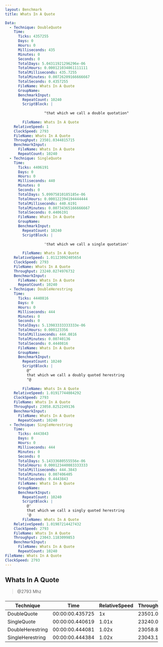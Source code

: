 ```yaml
---
layout: Benchmark
title: Whats In A Quote

Data: 
  - Technique: DoubleQuote
    Time: 
      Ticks: 4357255
      Days: 0
      Hours: 0
      Milliseconds: 435
      Minutes: 0
      Seconds: 0
      TotalDays: 5.04311921296296e-06
      TotalHours: 0.000121034861111111
      TotalMilliseconds: 435.7255
      TotalMinutes: 0.00726209166666667
      TotalSeconds: 0.4357255
      FileName: Whats In A Quote
      GroupName: 
      BenchmarkInput: 
        RepeatCount: 10240
        ScriptBlock: |
          
                  "that which we call a double quotation"
              
        FileName: Whats In A Quote
    RelativeSpeed: 1
    ClockSpeed: 2793
    FileName: Whats In A Quote
    Throughput: 23501.0344815715
    BenchmarkInput: 
      FileName: Whats In A Quote
      RepeatCount: 10240
  - Technique: SingleQuote
    Time: 
      Ticks: 4406191
      Days: 0
      Hours: 0
      Milliseconds: 440
      Minutes: 0
      Seconds: 0
      TotalDays: 5.09975810185185e-06
      TotalHours: 0.000122394194444444
      TotalMilliseconds: 440.6191
      TotalMinutes: 0.00734365166666667
      TotalSeconds: 0.4406191
      FileName: Whats In A Quote
      GroupName: 
      BenchmarkInput: 
        RepeatCount: 10240
        ScriptBlock: |
          
                  'that which we call a single quotation'
              
        FileName: Whats In A Quote
    RelativeSpeed: 1.01123092405654
    ClockSpeed: 2793
    FileName: Whats In A Quote
    Throughput: 23240.0274976732
    BenchmarkInput: 
      FileName: Whats In A Quote
      RepeatCount: 10240
  - Technique: DoubleHerestring
    Time: 
      Ticks: 4440816
      Days: 0
      Hours: 0
      Milliseconds: 444
      Minutes: 0
      Seconds: 0
      TotalDays: 5.13983333333333e-06
      TotalHours: 0.000123356
      TotalMilliseconds: 444.0816
      TotalMinutes: 0.00740136
      TotalSeconds: 0.4440816
      FileName: Whats In A Quote
      GroupName: 
      BenchmarkInput: 
        RepeatCount: 10240
        ScriptBlock: |
          @"
          that which we call a doubly quoted herestring
          "@
              
        FileName: Whats In A Quote
    RelativeSpeed: 1.01917744084292
    ClockSpeed: 2793
    FileName: Whats In A Quote
    Throughput: 23058.8252249136
    BenchmarkInput: 
      FileName: Whats In A Quote
      RepeatCount: 10240
  - Technique: SingleHerestring
    Time: 
      Ticks: 4443843
      Days: 0
      Hours: 0
      Milliseconds: 444
      Minutes: 0
      Seconds: 0
      TotalDays: 5.14333680555556e-06
      TotalHours: 0.000123440083333333
      TotalMilliseconds: 444.3843
      TotalMinutes: 0.007406405
      TotalSeconds: 0.4443843
      FileName: Whats In A Quote
      GroupName: 
      BenchmarkInput: 
        RepeatCount: 10240
        ScriptBlock: |
          @'
          that which we call a singly quoted herestring
          '@
        FileName: Whats In A Quote
    RelativeSpeed: 1.01987214427432
    ClockSpeed: 2793
    FileName: Whats In A Quote
    Throughput: 23043.1183099853
    BenchmarkInput: 
      FileName: Whats In A Quote
      RepeatCount: 10240
FileName: Whats In A Quote
ClockSpeed: 2793
---
```

Whats In A Quote
----------------
> @2793 Mhz


### 


|Technique       |Time           |RelativeSpeed|Throughput|
|----------------|---------------|-------------|----------|
|DoubleQuote     |00:00:00.435725|1x           |23501.03/s|
|SingleQuote     |00:00:00.440619|1.01x        |23240.03/s|
|DoubleHerestring|00:00:00.444081|1.02x        |23058.83/s|
|SingleHerestring|00:00:00.444384|1.02x        |23043.12/s|
